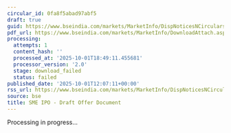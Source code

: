```yaml
---
circular_id: 0fa8f5abad97abf5
draft: true
guid: https://www.bseindia.com/markets/MarketInfo/DispNoticesNCirculars.aspx?Noticeid={CCAF9EDC-9046-453A-A01F-2DE8EF4CFF14}&noticeno=20251001-37&dt=10/01/2025&icount=37&totcount=83&flag=0
pdf_url: https://www.bseindia.com/markets/MarketInfo/DownloadAttach.aspx?id=20251001-37&attachedId=
processing:
  attempts: 1
  content_hash: ''
  processed_at: '2025-10-01T18:49:11.455681'
  processor_version: '2.0'
  stage: download_failed
  status: failed
published_date: '2025-10-01T12:07:11+00:00'
rss_url: https://www.bseindia.com/markets/MarketInfo/DispNoticesNCirculars.aspx?Noticeid={CCAF9EDC-9046-453A-A01F-2DE8EF4CFF14}&noticeno=20251001-37&dt=10/01/2025&icount=37&totcount=83&flag=0
source: bse
title: SME IPO - Draft Offer Document
---
```


Processing in progress...